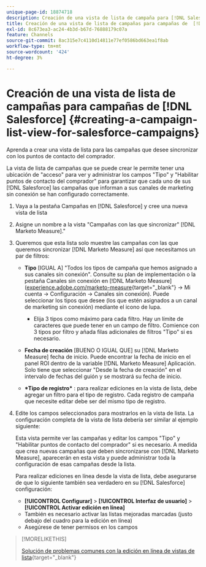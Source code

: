 ```yaml
---
unique-page-id: 18874718
description: Creación de una vista de lista de campaña para [!DNL Salesforce Campaigns] - [!DNL Marketo Measure] - Documentación del producto
title: Creación de una vista de lista de campañas para campañas de  [!DNL Salesforce]
exl-id: 8c673ea3-ac24-4b3d-b67d-76888179c07a
feature: Channels
source-git-commit: 8ac315e7c4110d14811e77ef0586bd663ea1f8ab
workflow-type: tm+mt
source-wordcount: '424'
ht-degree: 3%

---
```


# Creación de una vista de lista de campañas para campañas de [!DNL Salesforce] {#creating-a-campaign-list-view-for-salesforce-campaigns}

Aprenda a crear una vista de lista para las campañas que desee sincronizar con los puntos de contacto del comprador.

La vista de lista de campañas que se puede crear le permite tener una ubicación de &quot;acceso&quot; para ver y administrar los campos &quot;Tipo&quot; y &quot;Habilitar puntos de contacto del comprador&quot; para garantizar que cada uno de sus [!DNL Salesforce] las campañas que informan a sus canales de marketing sin conexión se han configurado correctamente.

1. Vaya a la pestaña Campañas en [!DNL Salesforce] y cree una nueva vista de lista
1. Asigne un nombre a la vista &quot;Campañas con las que sincronizar&quot; [!DNL Marketo Measure].&quot;
1. Queremos que esta lista solo muestre las campañas con las que queremos sincronizar [!DNL Marketo Measure] así que necesitamos un par de filtros:

   * **Tipo** [IGUAL A] &quot;Todos los tipos de campaña que hemos asignado a sus canales sin conexión&quot;. Consulte su plan de implementación o la pestaña Canales sin conexión en [!DNL Marketo Measure] ([experience.adobe.com/marketo-measure](https://experience.adobe.com/marketo-measure){target="_blank"} -> Mi cuenta -> Configuración -> Canales sin conexión). Puede seleccionar los tipos que desee (los que estén asignados a un canal de marketing sin conexión) mediante el icono de lupa.

      * Elija 3 tipos como máximo para cada filtro. Hay un límite de caracteres que puede tener en un campo de filtro. Comience con 3 tipos por filtro y añada filas adicionales de filtros &quot;Tipo&quot; si es necesario.

   * **Fecha de creación** [BUENO O IGUAL QUE] su [!DNL Marketo Measure] fecha de inicio. Puede encontrar la fecha de inicio en el panel ROI dentro de la variable [!DNL Marketo Measure] Aplicación. Solo tiene que seleccionar &quot;Desde la fecha de creación&quot; en el intervalo de fechas del guión y se mostrará su fecha de inicio.
   * **&#42;Tipo de registro&#42;** : para realizar ediciones en la vista de lista, debe agregar un filtro para el tipo de registro. Cada registro de campaña que necesite editar debe ser del mismo tipo de registro.

1. Edite los campos seleccionados para mostrarlos en la vista de lista. La configuración completa de la vista de lista debería ser similar al ejemplo siguiente:

   Esta vista permite ver las campañas y editar los campos &quot;Tipo&quot; y &quot;Habilitar puntos de contacto del comprador&quot; si es necesario. A medida que crea nuevas campañas que deben sincronizarse con [!DNL Marketo Measure], aparecerán en esta vista y puede administrar toda la configuración de esas campañas desde la lista.

   Para realizar ediciones en línea desde la vista de lista, debe asegurarse de que lo siguiente también sea verdadero en su [!DNL Salesforce] configuración:

   * **[!UICONTROL Configurar]** > **[!UICONTROL Interfaz de usuario]** > **[!UICONTROL Activar edición en línea]**
   * También es necesario activar las listas mejoradas marcadas (justo debajo del cuadro para la edición en línea)
   * Asegúrese de tener permisos en los campos

>[!MORELIKETHIS]
>
>[Solución de problemas comunes con la edición en línea de vistas de lista](http://help.salesforce.com/articleView?id=000003911&amp;language=en_US&amp;type=1){target="_blank"}
